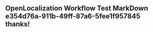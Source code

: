 <properties
ms.topic="hero-topic"
ms.test1="hero-topic"
ms.test2="test"/>

## OpenLocalization Workflow Test MarkDown e354d76a-911b-49ff-87a6-5fee1f957845 thanks!
<!--HONumber=Mar16_HO3-->
